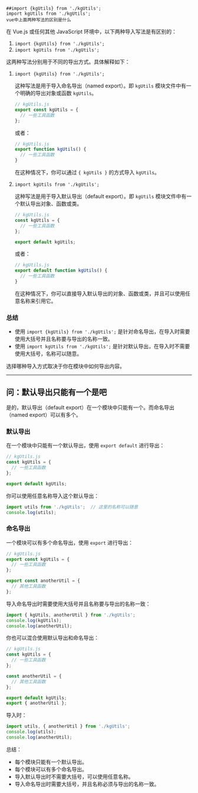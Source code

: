 ```
##import {kgUtils} from './kgUtils'; 
import kgUtils from './kgUtils';
vue中上面两种写法的区别是什么
```


在 Vue.js 或任何其他 JavaScript 环境中，以下两种导入写法是有区别的：

1. `import {kgUtils} from './kgUtils';`
2. `import kgUtils from './kgUtils';`

这两种写法分别用于不同的导出方式。具体解释如下：

1. `import {kgUtils} from './kgUtils';`

   这种写法是用于导入命名导出（named export）。即 `kgUtils` 模块文件中有一个明确的导出对象或函数 `kgUtils`。

   ```js
   // kgUtils.js
   export const kgUtils = {
     // 一些工具函数
   };
   ```

   或者：

   ```js
   // kgUtils.js
   export function kgUtils() {
     // 一些工具函数
   }
   ```

   在这种情况下，你可以通过 `{ kgUtils }` 的方式导入 `kgUtils`。

2. `import kgUtils from './kgUtils';`

   这种写法是用于导入默认导出（default export）。即 `kgUtils` 模块文件中有一个默认导出对象、函数或类。

   ```js
   // kgUtils.js
   const kgUtils = {
     // 一些工具函数
   };

   export default kgUtils;
   ```

   或者：

   ```js
   // kgUtils.js
   export default function kgUtils() {
     // 一些工具函数
   }
   ```

   在这种情况下，你可以直接导入默认导出的对象、函数或类，并且可以使用任意名称来引用它。

### 总结

- 使用 `import {kgUtils} from './kgUtils';` 是针对命名导出，在导入时需要使用大括号并且名称要与导出的名称一致。
- 使用 `import kgUtils from './kgUtils';` 是针对默认导出，在导入时不需要使用大括号，名称可以随意。

选择哪种导入方式取决于你在模块中如何导出内容。

***
## 问：默认导出只能有一个是吧
是的，默认导出（default export）在一个模块中只能有一个。而命名导出（named export）可以有多个。

### 默认导出

在一个模块中只能有一个默认导出，使用 `export default` 进行导出：

```js
// kgUtils.js
const kgUtils = {
  // 一些工具函数
};

export default kgUtils;
```

你可以使用任意名称导入这个默认导出：

```js
import utils from './kgUtils';  // 这里的名称可以随意
console.log(utils);
```

### 命名导出

一个模块可以有多个命名导出，使用 `export` 进行导出：

```js
// kgUtils.js
export const kgUtils = {
  // 一些工具函数
};

export const anotherUtil = {
  // 其他工具函数
};
```

导入命名导出时需要使用大括号并且名称要与导出的名称一致：

```js
import { kgUtils, anotherUtil } from './kgUtils';
console.log(kgUtils);
console.log(anotherUtil);
```

你也可以混合使用默认导出和命名导出：

```js
// kgUtils.js
const kgUtils = {
  // 一些工具函数
};

const anotherUtil = {
  // 其他工具函数
};

export default kgUtils;
export { anotherUtil };
```

导入时：

```js
import utils, { anotherUtil } from './kgUtils';
console.log(utils);
console.log(anotherUtil);
```

总结：

- 每个模块只能有一个默认导出。
- 每个模块可以有多个命名导出。
- 导入默认导出时不需要大括号，可以使用任意名称。
- 导入命名导出时需要大括号，并且名称必须与导出的名称一致。